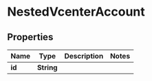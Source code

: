 

# NestedVcenterAccount


## Properties

Name | Type | Description | Notes
------------ | ------------- | ------------- | -------------
**id** | **String** |  | 



